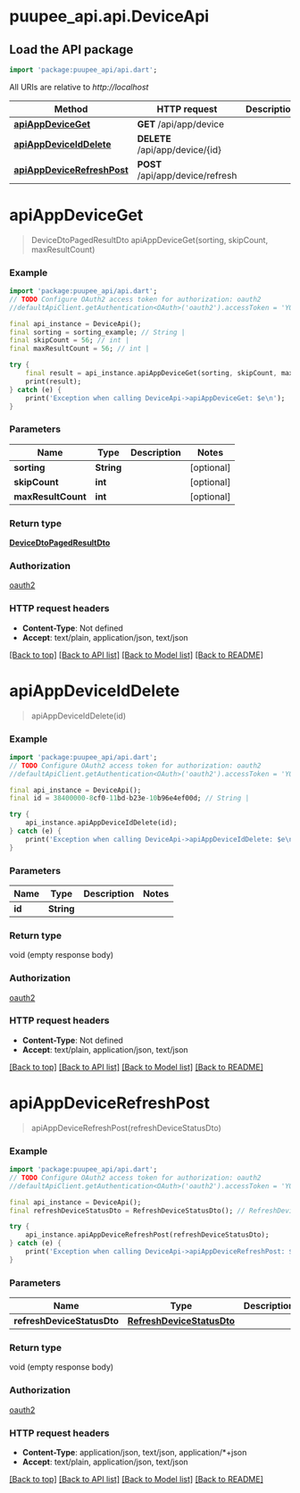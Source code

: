 # puupee_api.api.DeviceApi

## Load the API package
```dart
import 'package:puupee_api/api.dart';
```

All URIs are relative to *http://localhost*

Method | HTTP request | Description
------------- | ------------- | -------------
[**apiAppDeviceGet**](DeviceApi.md#apiappdeviceget) | **GET** /api/app/device | 
[**apiAppDeviceIdDelete**](DeviceApi.md#apiappdeviceiddelete) | **DELETE** /api/app/device/{id} | 
[**apiAppDeviceRefreshPost**](DeviceApi.md#apiappdevicerefreshpost) | **POST** /api/app/device/refresh | 


# **apiAppDeviceGet**
> DeviceDtoPagedResultDto apiAppDeviceGet(sorting, skipCount, maxResultCount)



### Example
```dart
import 'package:puupee_api/api.dart';
// TODO Configure OAuth2 access token for authorization: oauth2
//defaultApiClient.getAuthentication<OAuth>('oauth2').accessToken = 'YOUR_ACCESS_TOKEN';

final api_instance = DeviceApi();
final sorting = sorting_example; // String | 
final skipCount = 56; // int | 
final maxResultCount = 56; // int | 

try {
    final result = api_instance.apiAppDeviceGet(sorting, skipCount, maxResultCount);
    print(result);
} catch (e) {
    print('Exception when calling DeviceApi->apiAppDeviceGet: $e\n');
}
```

### Parameters

Name | Type | Description  | Notes
------------- | ------------- | ------------- | -------------
 **sorting** | **String**|  | [optional] 
 **skipCount** | **int**|  | [optional] 
 **maxResultCount** | **int**|  | [optional] 

### Return type

[**DeviceDtoPagedResultDto**](DeviceDtoPagedResultDto.md)

### Authorization

[oauth2](../README.md#oauth2)

### HTTP request headers

 - **Content-Type**: Not defined
 - **Accept**: text/plain, application/json, text/json

[[Back to top]](#) [[Back to API list]](../README.md#documentation-for-api-endpoints) [[Back to Model list]](../README.md#documentation-for-models) [[Back to README]](../README.md)

# **apiAppDeviceIdDelete**
> apiAppDeviceIdDelete(id)



### Example
```dart
import 'package:puupee_api/api.dart';
// TODO Configure OAuth2 access token for authorization: oauth2
//defaultApiClient.getAuthentication<OAuth>('oauth2').accessToken = 'YOUR_ACCESS_TOKEN';

final api_instance = DeviceApi();
final id = 38400000-8cf0-11bd-b23e-10b96e4ef00d; // String | 

try {
    api_instance.apiAppDeviceIdDelete(id);
} catch (e) {
    print('Exception when calling DeviceApi->apiAppDeviceIdDelete: $e\n');
}
```

### Parameters

Name | Type | Description  | Notes
------------- | ------------- | ------------- | -------------
 **id** | **String**|  | 

### Return type

void (empty response body)

### Authorization

[oauth2](../README.md#oauth2)

### HTTP request headers

 - **Content-Type**: Not defined
 - **Accept**: text/plain, application/json, text/json

[[Back to top]](#) [[Back to API list]](../README.md#documentation-for-api-endpoints) [[Back to Model list]](../README.md#documentation-for-models) [[Back to README]](../README.md)

# **apiAppDeviceRefreshPost**
> apiAppDeviceRefreshPost(refreshDeviceStatusDto)



### Example
```dart
import 'package:puupee_api/api.dart';
// TODO Configure OAuth2 access token for authorization: oauth2
//defaultApiClient.getAuthentication<OAuth>('oauth2').accessToken = 'YOUR_ACCESS_TOKEN';

final api_instance = DeviceApi();
final refreshDeviceStatusDto = RefreshDeviceStatusDto(); // RefreshDeviceStatusDto | 

try {
    api_instance.apiAppDeviceRefreshPost(refreshDeviceStatusDto);
} catch (e) {
    print('Exception when calling DeviceApi->apiAppDeviceRefreshPost: $e\n');
}
```

### Parameters

Name | Type | Description  | Notes
------------- | ------------- | ------------- | -------------
 **refreshDeviceStatusDto** | [**RefreshDeviceStatusDto**](RefreshDeviceStatusDto.md)|  | [optional] 

### Return type

void (empty response body)

### Authorization

[oauth2](../README.md#oauth2)

### HTTP request headers

 - **Content-Type**: application/json, text/json, application/*+json
 - **Accept**: text/plain, application/json, text/json

[[Back to top]](#) [[Back to API list]](../README.md#documentation-for-api-endpoints) [[Back to Model list]](../README.md#documentation-for-models) [[Back to README]](../README.md)

